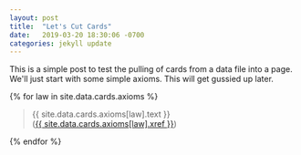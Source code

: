 ```yaml
---
layout: post
title:  "Let's Cut Cards"
date:   2019-03-20 18:30:06 -0700
categories: jekyll update
---
```


This is a simple post to test the pulling of cards from a data file into a page.
We'll just start with some simple axioms. This will get gussied up later.

{% for law in site.data.cards.axioms %}
<blockquote>
{{ site.data.cards.axioms[law].text }}
<br>
(<a href="{{ site.data.cards.axioms[law].xref }}">{{ site.data.cards.axioms[law].xref }}</a>)
</blockquote>
{% endfor %}